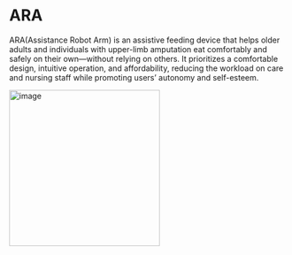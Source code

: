 # ARA
ARA(Assistance Robot Arm) is an assistive feeding device that helps older adults and individuals with upper-limb amputation eat comfortably and safely on their own—without relying on others.
It prioritizes a comfortable design, intuitive operation, and affordability, reducing the workload on care and nursing staff while promoting users’ autonomy and self-esteem.

<img width="272" height="282" alt="image" src="https://github.com/user-attachments/assets/51a1068f-f06c-4ecf-90c5-a7b6a8abccbd" />
